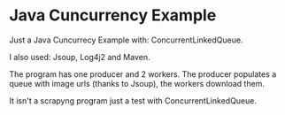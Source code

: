 # Java Cuncurrency Example
Just a Java Cuncurrecy Example with: ConcurrentLinkedQueue.

I also used: Jsoup, Log4j2 and Maven.

The program has one producer and 2 workers.
The producer populates a queue with image urls (thanks to Jsoup), the workers download them.

It isn't a scrapyng program just a test with ConcurrentLinkedQueue.

